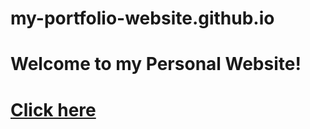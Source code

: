 # my-portfolio-website.github.io
<h1>Welcome to my Personal Website!</h1>
<a href="https://mumtaz12.github.io/my-portfolio-website.github.io/"><h1>Click here</h1></a>
